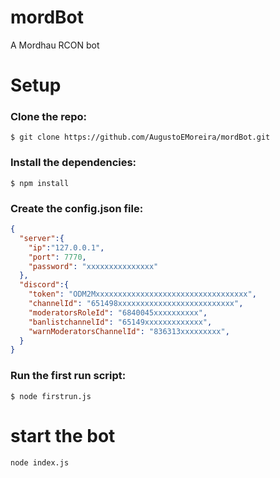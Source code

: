 # mordBot
A Mordhau RCON bot

# Setup

### Clone the repo:
```$ git clone https://github.com/AugustoEMoreira/mordBot.git```

### Install the dependencies:
```$ npm install```

### Create the config.json file:
```json
{
  "server":{
    "ip":"127.0.0.1",
    "port": 7770,
    "password": "xxxxxxxxxxxxxxx"
  },
  "discord":{
    "token": "ODM2Mxxxxxxxxxxxxxxxxxxxxxxxxxxxxxxxxxx",
    "channelId": "651498xxxxxxxxxxxxxxxxxxxxxxxxxx",
    "moderatorsRoleId": "6840045xxxxxxxxxx",
    "banlistchannelId": "65149xxxxxxxxxxxxx",
    "warnModeratorsChannelId": "836313xxxxxxxxx",
  }
}
```
### Run the first run script:
```$ node firstrun.js```

# start the bot
```node index.js```
